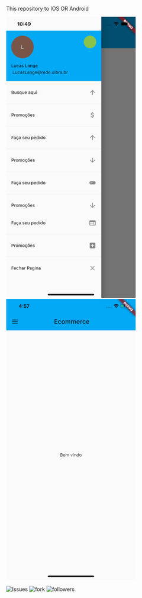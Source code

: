 <p> This repository to IOS OR Android </p>

<img src="IOSAPP.png" width="350"> <img src="iosstart.png" width="350" text-align="right">






![Issues](https://img.shields.io/github/issues/lucasmullerlange/curriculolucaslange)
![fork](https://img.shields.io/github/forks/lucasmullerlange/curriculolucaslange)
![followers](https://img.shields.io/github/followers/lucasmullerlange?style=social)
